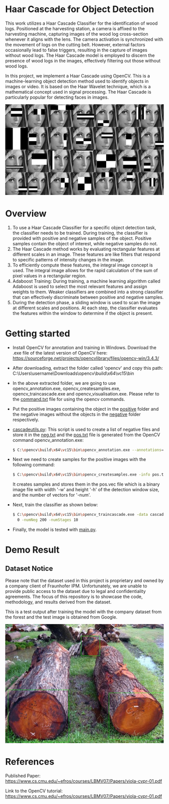 # Haar Cascade for Object Detection 

This work utilizes a Haar Cascade Classifier for the identification of wood logs. Positioned at the harvesting station, a camera is affixed to the harvesting machine, capturing images of the wood log cross-section whenever it aligns with the lens. The camera activation is synchronized with the movement of logs on the cutting belt. However, external factors occasionally lead to false triggers, resulting in the capture of images without wood logs. The Haar Cascade model is employed to discern the presence of wood logs in the images, effectively filtering out those without wood logs.

In this project, we implement a Haar Cascade using OpenCV. This is a machine-learning object detection method used to identify objects in images or video. It is based on the Haar Wavelet technique, which is a mathematical concept used in signal processing. The Haar Cascade is particularly popular for detecting faces in images.

![Haar Cascade](resources/haar_classifier.jpg)

# Overview

1. To use a Haar Cascade Classifier for a specific object detection task, the classifier needs to be trained. During training, the classifier is provided with positive and negative samples of the object. Positive samples contain the object of interest, while negative samples do not.
2. The Haar Cascade method works by evaluating rectangular features at different scales in an image. These features are like filters that respond to specific patterns of intensity changes in the image.
3. To efficiently compute these features, the integral image concept is used. The integral image allows for the rapid calculation of the sum of pixel values in a rectangular region.
4. Adaboost Training: During training, a machine learning algorithm called Adaboost is used to select the most relevant features and assign weights to them. Weaker classifiers are combined into a strong classifier that can effectively discriminate between positive and negative samples.
5. During the detection phase, a sliding window is used to scan the image at different scales and positions. At each step, the classifier evaluates the features within the window to determine if the object is present.

# Getting started

* Install OpenCV for annotation and training in Windows. Download the .exe file of the latest version of OpenCV here: https://sourceforge.net/projects/opencvlibrary/files/opencv-win/3.4.3/
* After downloading, extract the folder called 'opencv' and copy this path: C:\Users\username\Downloads\opencv\build\x64\vc15\bin
* In the above extracted folder, we are going to use opencv_annotation.exe, opencv_createsamples.exe, opencv_traincascade.exe and opencv_visualisation.exe. Please refer to the [command.txt](command.txt) file for using the opencv commands.
* Put the positive images containing the object in the [positive](positive) folder and the negative images without the objects in the [negative](negative) folder respectively.
* [cascadeutils.py](cascadeutils.py): This script is used to create a list of negative files and store it in the [neg.txt](neg.txt) and the [pos.txt](pos.txt) file is generated from the OpenCV command opencv_annotation.exe:
  ```bash
  $ C:\opencv\build\x64\vc15\bin\opencv_annotation.exe --annotations=pos.txt --images=positive -m=1 -r=3 
  ```
* Next we need to create samples for the positive images with the following command:
  ```bash
  $ C:\opencv\build\x64\vc15\bin\opencv_createsamples.exe -info pos.txt -h 48 -w 48 -num 1000 -vec pos.vec 
  ```
  It creates samples and stores them in the pos.vec file which is a binary image file with width '-w' and height '-h' of the 
  detection window size, and the number of vectors for '-num'.

* Next, train the classifier as shown below:
  ```bash
  $ C:\opencv\build\x64\vc15\bin\opencv_traincascade.exe -data cascade/ -vec pos.vec -bg neg.txt -w 48 -h 48 -numPos 8
    0 -numNeg 200 -numStages 10 
  ```

* Finally, the model is tested with [main.py](main.py).

# Demo Result

## Dataset Notice

Please note that the dataset used in this project is proprietary and owned by a company client of Fraunhofer IPM. Unfortunately, we are unable to provide public access to the dataset due to legal and confidentiality agreements. The focus of this repository is to showcase the code, methodology, and results derived from the dataset.

This is a test output after training the model with the company dataset from the forest and the test image is obtained from Google.

![Test Output](resources/test_output.jpeg)

# References

Published Paper: https://www.cs.cmu.edu/~efros/courses/LBMV07/Papers/viola-cvpr-01.pdf

Link to the OpenCV tutorial: https://www.cs.cmu.edu/~efros/courses/LBMV07/Papers/viola-cvpr-01.pdf

